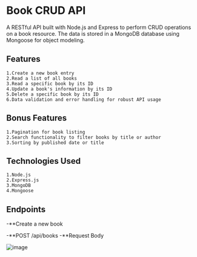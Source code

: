 # Book CRUD API
A RESTful API built with Node.js and Express to perform CRUD operations on a book resource. The data is stored in a MongoDB database using Mongoose for object modeling.

## Features
```
1.Create a new book entry
2.Read a list of all books
3.Read a specific book by its ID
4.Update a book's information by its ID
5.Delete a specific book by its ID
6.Data validation and error handling for robust API usage
```

## Bonus Features
```
1.Pagination for book listing
2.Search functionality to filter books by title or author
3.Sorting by published date or title
```

## Technologies Used
```
1.Node.js
2.Express.js
3.MongoDB
4.Mongoose
```
## Endpoints

-**Create a new book

-**POST /api/books
-**Request Body

![image](https://github.com/user-attachments/assets/f6550e9a-ba8a-4551-8505-4392cbc3600a)



